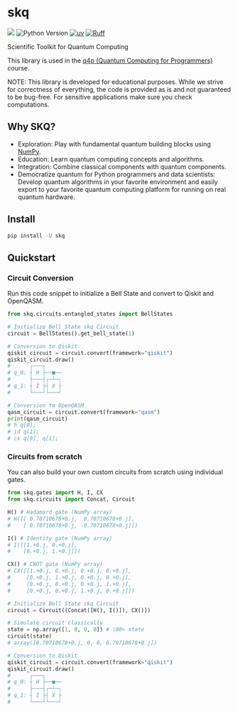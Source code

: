 # skq

![](https://img.shields.io/pypi/dm/skq)
![Python Version](https://img.shields.io/badge/dynamic/toml?url=https://raw.githubusercontent.com/CarloLepelaars/skq/main/pyproject.toml&query=%24.project%5B%22requires-python%22%5D&label=python&color=blue) 
[![uv](https://img.shields.io/endpoint?url=https://raw.githubusercontent.com/astral-sh/uv/main/assets/badge/v0.json)](https://github.com/astral-sh/uv)
[![Ruff](https://img.shields.io/endpoint?url=https://raw.githubusercontent.com/astral-sh/ruff/main/assets/badge/v2.json)](https://github.com/astral-sh/ruff)



Scientific Toolkit for Quantum Computing

This library is used in the [q4p (Quantum Computing for Programmers)](https://github.com/CarloLepelaars/q4p) course.

NOTE: This library is developed for educational purposes. While we strive for correctness of everything, the code is provided as is and not guaranteed to be bug-free. For sensitive applications make sure you check computations. 

## Why SKQ?

- Exploration: Play with fundamental quantum building blocks using [NumPy](https://numpy.org).
- Education: Learn quantum computing concepts and algorithms.
- Integration: Combine classical components with quantum components.
- Democratize quantum for Python programmers and data scientists: Develop quantum algorithms in your favorite environment and easily export to your favorite quantum computing platform for running on real quantum hardware.

## Install

```bash
pip install -U skq
```

## Quickstart

### Circuit Conversion

Run this code snippet to initialize a Bell State and convert to Qiskit and OpenQASM.

```python
from skq.circuits.entangled_states import BellStates

# Initialize Bell State skq Circuit
circuit = BellStates().get_bell_state(1)

# Conversion to Qiskit
qiskit_circuit = circuit.convert(framework="qiskit")
qiskit_circuit.draw()
#      ┌───┐     
# q_0: ┤ H ├──■──
#      ├───┤┌─┴─┐
# q_1: ┤ I ├┤ X ├
#      └───┘└───┘

# Conversion to OpenQASM
qasm_circuit = circuit.convert(framework="qasm")
print(qasm_circuit)
# h q[0];
# id q[1];
# cx q[0], q[1];
```

### Circuits from scratch

You can also build your own custom circuits from scratch using individual gates.

```python
from skq.gates import H, I, CX
from skq.circuits import Concat, Circuit

H() # Hadamard gate (NumPy array)
# H([[ 0.70710678+0.j,  0.70710678+0.j],
#    [ 0.70710678+0.j, -0.70710678+0.j]])

I() # Identity gate (NumPy array)
# I([[1.+0.j, 0.+0.j],
#    [0.+0.j, 1.+0.j]])

CX() # CNOT gate (NumPy array)
# CX([[1.+0.j, 0.+0.j, 0.+0.j, 0.+0.j],
#     [0.+0.j, 1.+0.j, 0.+0.j, 0.+0.j],
#     [0.+0.j, 0.+0.j, 0.+0.j, 1.+0.j],
#     [0.+0.j, 0.+0.j, 1.+0.j, 0.+0.j]])

# Initialize Bell State skq Circuit
circuit = Circuit([Concat([H(), I()]), CX()])

# Simulate circuit classically
state = np.array([1, 0, 0, 0]) # |00> state
circuit(state)
# array([0.70710678+0.j, 0, 0, 0.70710678+0.j])

# Conversion to Qiskit
qiskit_circuit = circuit.convert(framework="qiskit")
qiskit_circuit.draw()
#      ┌───┐     
# q_0: ┤ H ├──■──
#      ├───┤┌─┴─┐
# q_1: ┤ I ├┤ X ├
#      └───┘└───┘
```
